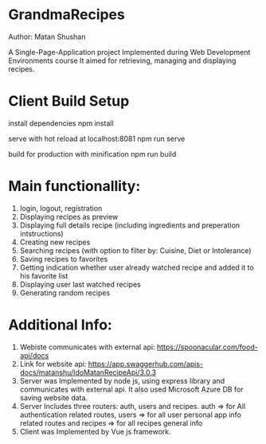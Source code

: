 # GrandmaRecipes
Author: Matan Shushan

A Single-Page-Application project Implemented during Web Development Environments course
It aimed for retrieving, managing and displaying recipes.

# Client Build Setup
install dependencies
npm install

serve with hot reload at localhost:8081
npm run serve

build for production with minification
npm run build

# Main functionallity:
1. login, logout, registration
2. Displaying recipes as preview
3. Displaying full details recipe (including ingredients and preperation intstructions)
4. Creating new recipes
5. Searching recipes (with option to filter by: Cuisine, Diet or Intolerance)
6. Saving recipes to favorites
7. Getting indication whether user already watched recipe and added it to his favorite list
8. Displaying user last watched recipes
9. Generating random recipes

# Additional Info:
1. Webiste communicates with external api: https://spoonacular.com/food-api/docs
2. Link for website api: https://app.swaggerhub.com/apis-docs/matanshu/IdoMatanRecipeApi/3.0.3
3. Server was Implemented by node js, using express library and communicates with external api. It also used Microsoft Azure DB for saving website data.
4. Server Includes three routers: auth, users and recipes.
auth => for All authentication related routes, users => for all user personal app info related routes and recipes => for all recipes general info
4. Client was Implemented by Vue js framework.
